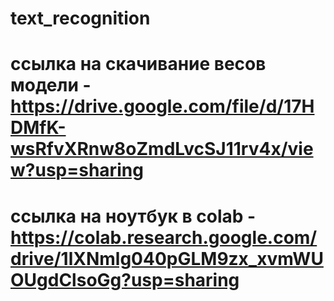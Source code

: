 # text_recognition


# ссылка на скачивание весов модели - https://drive.google.com/file/d/17HDMfK-wsRfvXRnw8oZmdLvcSJ11rv4x/view?usp=sharing

# ссылка на ноутбук в colab - https://colab.research.google.com/drive/1lXNmlg040pGLM9zx_xvmWUOUgdClsoGg?usp=sharing

